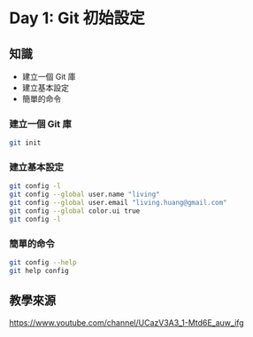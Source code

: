 # Day 1: Git 初始設定

## 知識

* 建立一個 Git 庫
* 建立基本設定
* 簡單的命令

### 建立一個 Git 庫

```bash
git init
```

### 建立基本設定

```bash
git config -l
git config --global user.name "living"
git config --global user.email "living.huang@gmail.com"
git config --global color.ui true
git config -l
```

### 簡單的命令

```bash
git config --help
git help config
```

## 教學來源

<https://www.youtube.com/channel/UCazV3A3_1-Mtd6E_auw_ifg>